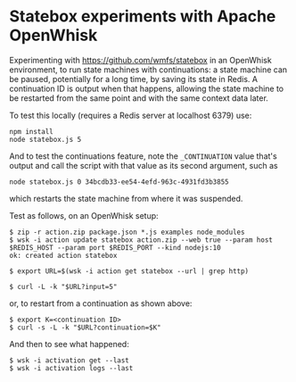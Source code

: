 Statebox experiments with Apache OpenWhisk
===

Experimenting with https://github.com/wmfs/statebox in an OpenWhisk environment, to run state machines with continuations:
a state machine can be paused, potentially for a long time, by saving its state in Redis. A continuation ID is output when
that happens, allowing the state machine to be restarted from the same point and with the same context data later.

To test this locally (requires a Redis server at localhost 6379) use:

    npm install
    node statebox.js 5
    
And to test the continuations feature, note the `_CONTINUATION` value that's output
and call the script with that value as its second argument, such as

    node statebox.js 0 34bcdb33-ee54-4efd-963c-4931fd3b3855
    
which restarts the state machine from where it was suspended.    
    
Test as follows, on an OpenWhisk setup:

    $ zip -r action.zip package.json *.js examples node_modules
    $ wsk -i action update statebox action.zip --web true --param host $REDIS_HOST --param port $REDIS_PORT --kind nodejs:10
    ok: created action statebox

    $ export URL=$(wsk -i action get statebox --url | grep http)

    $ curl -L -k "$URL?input=5"
    
or, to restart from a continuation as shown above:

    $ export K=<continuation ID>
    $ curl -s -L -k "$URL?continuation=$K"

And then to see what happened:

    $ wsk -i activation get --last
    $ wsk -i activation logs --last
